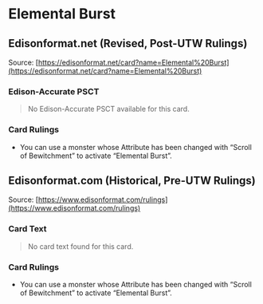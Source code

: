 # Elemental Burst

## Edisonformat.net (Revised, Post-UTW Rulings)

Source: [https://edisonformat.net/card?name=Elemental%20Burst](https://edisonformat.net/card?name=Elemental%20Burst)

### Edison-Accurate PSCT

> No Edison-Accurate PSCT available for this card.

### Card Rulings

*   You can use a monster whose Attribute has been changed with “Scroll of Bewitchment” to activate “Elemental Burst”.


## Edisonformat.com (Historical, Pre-UTW Rulings)

Source: [https://www.edisonformat.com/rulings](https://www.edisonformat.com/rulings)

### Card Text

> No card text found for this card.

### Card Rulings

*   You can use a monster whose Attribute has been changed with “Scroll of Bewitchment” to activate “Elemental Burst”.


